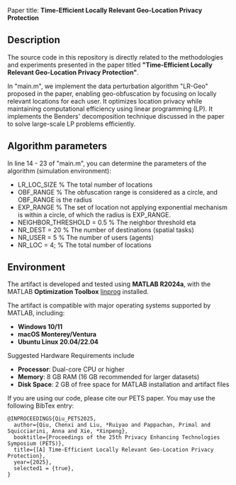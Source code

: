 Paper title: **Time-Efficient Locally Relevant Geo-Location Privacy Protection**

## Description
The source code in this repository is directly related to the methodologies and experiments presented in the paper titled **"Time-Efficient Locally Relevant Geo-Location Privacy Protection"**. 

In "main.m", we implement the data perturbation algorithm "LR-Geo" proposed in the paper, enabling geo-obfuscation by focusing on locally relevant locations for each user. It optimizes location privacy while maintaining computational efficiency using linear programming (LP). It implements the Benders' decomposition technique discussed in the paper to solve large-scale LP problems efficiently.

## Algorithm parameters 
In line 14 - 23 of "main.m", you can determine the parameters of the algorithm (simulation environment):  
- LR_LOC_SIZE % The total number of locations
- OBF_RANGE % The obfuscation range is considered as a circle, and OBF_RANGE is the radius
- EXP_RANGE % The set of location not applying exponential mechanism is within a circle, of which the radius is EXP_RANGE. 
- NEIGHBOR_THRESHOLD = 0.5 % The neighbor threshold eta
- NR_DEST = 20 % The number of destinations (spatial tasks)
- NR_USER = 5 % The number of users (agents)
- NR_LOC = 4; % The total number of locations

## Environment 
The artifact is developed and tested using **MATLAB R2024a**, with the MATLAB **Optimization Toolbox** [linprog](https://www.mathworks.com/help/optim/ug/linprog.html) installed. 

The artifact is compatible with major operating systems supported by MATLAB, including:
- **Windows 10/11**
- **macOS Monterey/Ventura**
- **Ubuntu Linux 20.04/22.04**

Suggested Hardware Requirements include 
- **Processor**: Dual-core CPU or higher
- **Memory**: 8 GB RAM (16 GB recommended for larger datasets)
- **Disk Space**: 2 GB of free space for MATLAB installation and artifact files


If you are using our code, please cite our PETS paper. You may use the following BibTex entry:

```
@INPROCEEDINGS{Qiu_PETS2025,
  author={Qiu, Chenxi and Liu, *Ruiyao and Pappachan, Primal and Squicciarini, Anna and Xie, *Xinpeng},
  booktitle={Proceedings of the 25th Privacy Enhancing Technologies Symposium (PETS)}, 
  title={[A] Time-Efficient Locally Relevant Geo-Location Privacy Protection}, 
  year={2025},
  selected1 = {true},
}
